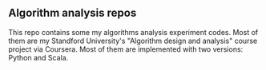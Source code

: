 ## Algorithm analysis repos
This repo contains some my algorithms analysis experiment codes. Most of them are my Standford University's "Algorithm design and analysis" course project via Coursera. Most of them are implemented with two versions: Python and Scala.